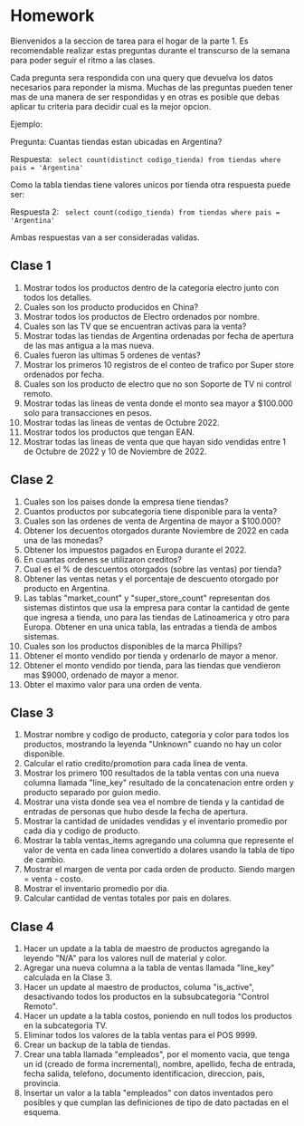 # Homework

Bienvenidos a la seccion de tarea para el hogar de la parte 1. Es recomendable realizar estas preguntas durante el transcurso 
de la semana para poder seguir el ritmo a las clases.


Cada pregunta sera respondida con una query que devuelva los datos necesarios para reponder la misma. Muchas de las preguntas pueden tener 
mas de una manera de ser respondidas y en otras es posible que debas aplicar tu criteria para decidir cual es la mejor opcion. 

Ejemplo: 

Pregunta: Cuantas tiendas estan ubicadas en Argentina? 

Respuesta: ``` select count(distinct codigo_tienda) from tiendas where pais = 'Argentina'``` 

Como la tabla tiendas tiene valores unicos por tienda otra respuesta puede ser:

Respuesta 2: ``` select count(codigo_tienda) from tiendas where pais = 'Argentina'``` 

Ambas respuestas van a ser consideradas validas.


## Clase 1

1. Mostrar todos los productos dentro de la categoria electro junto con todos los detalles. 
2. Cuales son los producto producidos en China? 
3. Mostrar todos los productos de Electro ordenados por nombre. 
4. Cuales son las TV que se encuentran activas para la venta?
5. Mostrar todas las tiendas de Argentina ordenadas por fecha de apertura de las mas antigua a la mas nueva. 
6. Cuales fueron las ultimas 5 ordenes de ventas? 
7. Mostrar los primeros 10 registros de el conteo de trafico por Super store ordenados por fecha. 
8. Cuales son los producto de electro que no son Soporte de TV ni control remoto. 
9. Mostrar todas las lineas de venta donde el monto sea mayor a $100.000 solo para transacciones en pesos.
10. Mostrar todas las lineas de ventas de Octubre 2022.
11. Mostrar todos los productos que tengan EAN.
12. Mostrar todas las lineas de venta que que hayan sido vendidas entre 1 de Octubre de 2022 y 10 de Noviembre de 2022.


## Clase 2

1. Cuales son los paises donde la empresa tiene tiendas? 
2. Cuantos productos por subcategoria tiene disponible para la venta? 
3. Cuales son las ordenes de venta de Argentina de mayor a $100.000? 
4. Obtener los decuentos otorgados durante Noviembre de 2022 en cada una de las monedas?
5. Obtener los impuestos pagados en Europa durante el 2022. 
6. En cuantas ordenes se utilizaron creditos? 
7. Cual es el % de descuentos otorgados (sobre las ventas) por tienda?
8. Obtener las ventas netas y el porcentaje de descuento otorgado por producto en Argentina. 
9. Las tablas "market_count" y "super_store_count" representan dos sistemas distintos que usa la empresa para contar la cantidad de gente que ingresa a tienda, uno para las tiendas de Latinoamerica y otro para Europa. Obtener en una unica tabla, las entradas a tienda de ambos sistemas. 
10. Cuales son los productos disponibles de la marca Phillips? 
11. Obtener el monto vendido por tienda y ordenarlo de mayor a menor. 
12. Obtener el monto vendido por tienda, para las tiendas que vendieron mas $9000, ordenado de mayor a menor. 
13. Obter el maximo valor para una orden de venta.


## Clase 3

1. Mostrar nombre y codigo de producto, categoria y color para todos los productos, mostrando la leyenda "Unknown" cuando no hay un color disponible.
2. Calcular el ratio credito/promotion para cada linea de venta. 
4. Mostrar los primero 100 resultados de la tabla ventas con una nueva columna llamada "line_key" resultado de la concatenacion entre orden y producto separado por guion medio. 
5. Mostrar una vista donde sea vea el nombre de tienda y la cantidad de entradas de personas que hubo desde la fecha de apertura. 
6. Mostrar la cantidad de unidades vendidas y el inventario promedio por cada dia y codigo de producto.
7. Mostrar la tabla ventas_items agregando una columna que represente el valor de venta en cada linea convertido a dolares usando la tabla de tipo de cambio.
8. Mostrar el margen de venta por cada orden de producto. Siendo margen = venta - costo. 
9. Mostrar el inventario promedio por dia.
10. Calcular cantidad de ventas totales por pais en dolares.


## Clase 4 
1. Hacer un update a la tabla de maestro de productos agregando la leyendo "N/A" para los valores null de material y color. 
2. Agregar una nueva columna a la tabla de ventas llamada "line_key" calculada en la Clase 3.  
3. Hacer un update al maestro de productos, columa "is_active", desactivando todos los productos en la subsubcategoria "Control Remoto". 
4. Hacer un update a la tabla costos, poniendo en null todos los productos en la subcategoria TV.
5. Eliminar todos los valores de la tabla ventas para el POS 9999.
6. Crear un backup de la tabla de tiendas. 
7. Crear una tabla llamada "empleados", por el momento vacia, que tenga un id (creado de forma incremental), nombre, apellido, fecha de entrada, fecha salida, telefono, documento identificacion, direccion, pais, provincia.
8. Insertar un valor a la tabla "empleados" con datos inventados pero posibles y que cumplan las definiciones de tipo de dato pactadas en el esquema.
